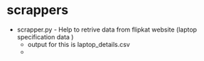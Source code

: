 # scrappers

- scrapper.py - Help to retrive data from flipkat website (laptop specification data )
     -  output for this is laptop_details.csv
     -  
